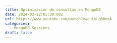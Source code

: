 ```yaml
---
title: Optimización de consultas en MongoDB
date: 2024-03-12T05:30:00Z
url: https://www.youtube.com/watch?v=euLyLqROnnA
categories:
  - MongoDB Sessions
draft: false
---
```

